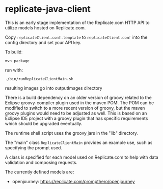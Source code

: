 # replicate-java-client

This is an early stage implementation of the Replicate.com HTTP API to utilize models hosted on Replicate.com.

Copy ```replicateClient.conf.template``` to ```replicateClient.conf``` into the config directory and set your API key.

To build:

```mvn package```

run with:

```./bin/runReplicateClientMain.sh```

resulting images go into outputImages directory

There is a build dependency on an older version of groovy related to the Eclipse groovy-compiler plugin used in the maven POM.  The POM can be modified to switch to a more recent version of groovy, but the maven groovy plugins would need to be adjusted as well.  This is based on an Eclipse IDE project with a groovy plugin that has specific requirements which should be upgraded eventually.

The runtime shell script uses the groovy jars in the "lib" directory.

The "main" class ```ReplicateClientMain``` provides an example use, such as specifying the prompt used.

A class is specified for each model used on Replicate.com to help with data validation and composing requests.

The currently defined models are:
* openjourney: https://replicate.com/prompthero/openjourney


